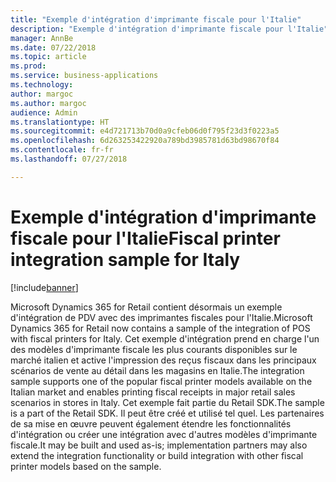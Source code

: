```yaml
---
title: "Exemple d'intégration d'imprimante fiscale pour l'Italie"
description: "Exemple d'intégration d'imprimante fiscale pour l'Italie"
manager: AnnBe
ms.date: 07/22/2018
ms.topic: article
ms.prod: 
ms.service: business-applications
ms.technology: 
author: margoc
ms.author: margoc
audience: Admin
ms.translationtype: HT
ms.sourcegitcommit: e4d721713b70d0a9cfeb06d0f795f23d3f0223a5
ms.openlocfilehash: 6d263253422920a789bd3985781d63bd98670f84
ms.contentlocale: fr-fr
ms.lasthandoff: 07/27/2018

---
```

#  <a name="fiscal-printer-integration-sample-for-italy"></a><span data-ttu-id="859bb-103">Exemple d'intégration d'imprimante fiscale pour l'Italie</span><span class="sxs-lookup"><span data-stu-id="859bb-103">Fiscal printer integration sample for Italy</span></span>

[!include[banner](../../includes/banner.md)]

<span data-ttu-id="859bb-104">Microsoft Dynamics 365 for Retail contient désormais un exemple d'intégration de PDV avec des imprimantes fiscales pour l'Italie.</span><span class="sxs-lookup"><span data-stu-id="859bb-104">Microsoft Dynamics 365 for Retail now contains a sample of the integration of POS with fiscal printers for Italy.</span></span> <span data-ttu-id="859bb-105">Cet exemple d'intégration prend en charge l'un des modèles d'imprimante fiscale les plus courants disponibles sur le marché italien et active l'impression des reçus fiscaux dans les principaux scénarios de vente au détail dans les magasins en Italie.</span><span class="sxs-lookup"><span data-stu-id="859bb-105">The integration sample supports one of the popular fiscal printer models available on the Italian market and enables printing fiscal receipts in major retail sales scenarios in stores in Italy.</span></span> <span data-ttu-id="859bb-106">Cet exemple fait partie du Retail SDK.</span><span class="sxs-lookup"><span data-stu-id="859bb-106">The sample is a part of the Retail SDK.</span></span> <span data-ttu-id="859bb-107">Il peut être créé et utilisé tel quel. Les partenaires de sa mise en œuvre peuvent également étendre les fonctionnalités d'intégration ou créer une intégration avec d'autres modèles d'imprimante fiscale.</span><span class="sxs-lookup"><span data-stu-id="859bb-107">It may be built and used as-is; implementation partners may also extend the integration functionality or build integration with other fiscal printer models based on the sample.</span></span> 
 

